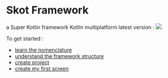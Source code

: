 # Skot Framework

a Super Kotlin framework
Kotlin multiplatform 
latest version : [![](https://jitpack.io/v/skot-framework/skot.svg)](https://jitpack.io/#skot-framework/skot)

To get started : 

- [learn the nomenclature](nomenclature/nomenclature.md)
- [understand the framework structure](architecture/readme.md)
- [create project](start/createproject.md)
- [create my first screen](start/createscreen.md)
